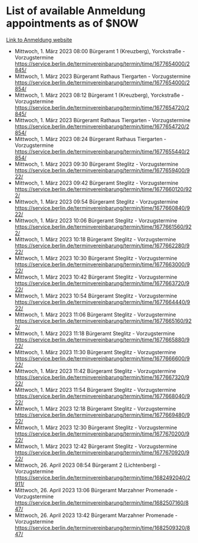 # List of available Anmeldung appointments as of $NOW
[Link to Anmeldung website](https://service.berlin.de/terminvereinbarung/termin/tag.php?termin=1&anliegen[]=120686&dienstleisterlist=122210,122217,327316,122219,327312,122227,327314,122231,327346,122243,327348,122254,122252,329742,122260,329745,122262,329748,122271,327278,122273,327274,122277,327276,330436,122280,327294,122282,327290,122284,327292,122291,327270,122285,327266,122286,327264,122296,327268,150230,329760,122297,327286,122294,327284,122312,329763,122314,329775,122304,327330,122311,327334,122309,327332,317869,122281,327352,122279,329772,122283,122276,327324,122274,327326,122267,329766,122246,327318,122251,327320,122257,327322,122208,327298,122226,327300&herkunft=http%3A%2F%2Fservice.berlin.de%2Fdienstleistung%2F120686%2F)
- Mittwoch, 1. März 2023 08:00 Bürgeramt 1 (Kreuzberg), Yorckstraße - Vorzugstermine https://service.berlin.de/terminvereinbarung/termin/time/1677654000/2845/
- Mittwoch, 1. März 2023  Bürgeramt Rathaus Tiergarten - Vorzugstermine https://service.berlin.de/terminvereinbarung/termin/time/1677654000/2854/
- Mittwoch, 1. März 2023 08:12 Bürgeramt 1 (Kreuzberg), Yorckstraße - Vorzugstermine https://service.berlin.de/terminvereinbarung/termin/time/1677654720/2845/
- Mittwoch, 1. März 2023  Bürgeramt Rathaus Tiergarten - Vorzugstermine https://service.berlin.de/terminvereinbarung/termin/time/1677654720/2854/
- Mittwoch, 1. März 2023 08:24 Bürgeramt Rathaus Tiergarten - Vorzugstermine https://service.berlin.de/terminvereinbarung/termin/time/1677655440/2854/
- Mittwoch, 1. März 2023 09:30 Bürgeramt Steglitz - Vorzugstermine https://service.berlin.de/terminvereinbarung/termin/time/1677659400/922/
- Mittwoch, 1. März 2023 09:42 Bürgeramt Steglitz - Vorzugstermine https://service.berlin.de/terminvereinbarung/termin/time/1677660120/922/
- Mittwoch, 1. März 2023 09:54 Bürgeramt Steglitz - Vorzugstermine https://service.berlin.de/terminvereinbarung/termin/time/1677660840/922/
- Mittwoch, 1. März 2023 10:06 Bürgeramt Steglitz - Vorzugstermine https://service.berlin.de/terminvereinbarung/termin/time/1677661560/922/
- Mittwoch, 1. März 2023 10:18 Bürgeramt Steglitz - Vorzugstermine https://service.berlin.de/terminvereinbarung/termin/time/1677662280/922/
- Mittwoch, 1. März 2023 10:30 Bürgeramt Steglitz - Vorzugstermine https://service.berlin.de/terminvereinbarung/termin/time/1677663000/922/
- Mittwoch, 1. März 2023 10:42 Bürgeramt Steglitz - Vorzugstermine https://service.berlin.de/terminvereinbarung/termin/time/1677663720/922/
- Mittwoch, 1. März 2023 10:54 Bürgeramt Steglitz - Vorzugstermine https://service.berlin.de/terminvereinbarung/termin/time/1677664440/922/
- Mittwoch, 1. März 2023 11:06 Bürgeramt Steglitz - Vorzugstermine https://service.berlin.de/terminvereinbarung/termin/time/1677665160/922/
- Mittwoch, 1. März 2023 11:18 Bürgeramt Steglitz - Vorzugstermine https://service.berlin.de/terminvereinbarung/termin/time/1677665880/922/
- Mittwoch, 1. März 2023 11:30 Bürgeramt Steglitz - Vorzugstermine https://service.berlin.de/terminvereinbarung/termin/time/1677666600/922/
- Mittwoch, 1. März 2023 11:42 Bürgeramt Steglitz - Vorzugstermine https://service.berlin.de/terminvereinbarung/termin/time/1677667320/922/
- Mittwoch, 1. März 2023 11:54 Bürgeramt Steglitz - Vorzugstermine https://service.berlin.de/terminvereinbarung/termin/time/1677668040/922/
- Mittwoch, 1. März 2023 12:18 Bürgeramt Steglitz - Vorzugstermine https://service.berlin.de/terminvereinbarung/termin/time/1677669480/922/
- Mittwoch, 1. März 2023 12:30 Bürgeramt Steglitz - Vorzugstermine https://service.berlin.de/terminvereinbarung/termin/time/1677670200/922/
- Mittwoch, 1. März 2023 12:42 Bürgeramt Steglitz - Vorzugstermine https://service.berlin.de/terminvereinbarung/termin/time/1677670920/922/
- Mittwoch, 26. April 2023 08:54 Bürgeramt 2 (Lichtenberg) - Vorzugstermine https://service.berlin.de/terminvereinbarung/termin/time/1682492040/2911/
- Mittwoch, 26. April 2023 13:06 Bürgeramt Marzahner Promenade - Vorzugstermine https://service.berlin.de/terminvereinbarung/termin/time/1682507160/847/
- Mittwoch, 26. April 2023 13:42 Bürgeramt Marzahner Promenade - Vorzugstermine https://service.berlin.de/terminvereinbarung/termin/time/1682509320/847/
